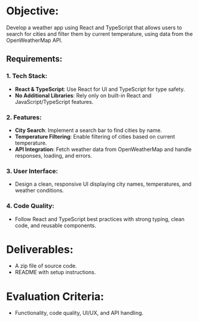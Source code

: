 # Objective:
Develop a weather app using React and TypeScript that allows users to search for cities and filter them by current temperature, using data from the OpenWeatherMap API.

## Requirements:
### 1. Tech Stack:
- **React & TypeScript**: Use React for UI and TypeScript for type safety.
- **No Additional Libraries**: Rely only on built-in React and JavaScript/TypeScript features.
### 2. Features:
- **City Search**: Implement a search bar to find cities by name.
- **Temperature Filtering**: Enable filtering of cities based on current temperature.
- **API Integration**: Fetch weather data from OpenWeatherMap and handle responses, loading, and errors.
### 3. User Interface:
- Design a clean, responsive UI displaying city names, temperatures, and weather conditions.
### 4. Code Quality:
- Follow React and TypeScript best practices with strong typing, clean code, and reusable components.
# Deliverables:
- A zip file of source code.
- README with setup instructions.
# Evaluation Criteria:
- Functionality, code quality, UI/UX, and API handling.